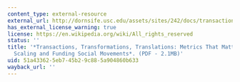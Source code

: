 ```yaml
---
content_type: external-resource
external_url: http://dornsife.usc.edu/assets/sites/242/docs/transactions_transformations_translations_web.pdf
has_external_license_warning: true
license: https://en.wikipedia.org/wiki/All_rights_reserved
status: ''
title: '*Transactions, Transformations, Translations: Metrics That Matter for Building,
  Scaling and Funding Social Movements*. (PDF - 2.1MB)'
uid: 51a43362-5eb7-45b2-9c88-5a904860b633
wayback_url: ''
---
```


